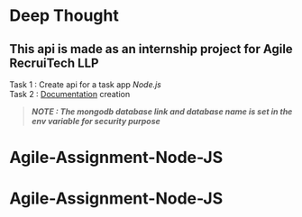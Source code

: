 #  Deep Thought

## This api is made as an internship project for Agile RecruiTech LLP

Task 1 : Create api for a task app *Node.js*  \
Task 2 : [Documentation](https://documenter.getpostman.com/view/22374638/2s8YRnkrRP) creation


> **_NOTE :  The mongodb database link and database name is set in the env variable for security purpose_**

# Agile-Assignment-Node-JS
# Agile-Assignment-Node-JS
